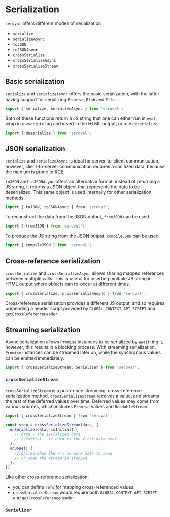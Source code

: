 # Serialization

`seroval` offers different modes of serialization

- `serialize`
- `serializeAsync`
- `toJSON`
- `toJSONAsync`
- `crossSerialize`
- `crossSerializeAsync`
- `crossSerializeStream`

## Basic serialization

`serialize` and `serializeAsync` offers the basic serialization, with the latter having support for serializing `Promise`, `Blob` and `File`.

```js
import { serialize, serializeAsync } from 'seroval';
```

Both of these functions return a JS string that one can either run in `eval`, wrap in a `<script>` tag and insert in the HTML output, or use `deserialize`

```js
import { deserialize } from 'seroval';
```

## JSON serialization

`serialize` and `serializeAsync` is ideal for server-to-client communication, however, client-to-server communication requires a sanitized data, because the medium is prone to [RCE](https://huntr.dev/bounties/63f1ff91-48f3-4886-a179-103f1ddd8ff8).

`toJSON` and `toJSONAsync` offers an alternative format: instead of returning a JS string, it returns a JSON object that represents the data to be deserialized. This same object is used internally for other serialization methods.

```js
import { toJSON, toJSONAsync } from 'seroval';
```

To reconstruct the data from the JSON output, `fromJSON` can be used.

```js
import { fromJSON } from 'seroval';
```

To produce the JS string from the JSON output, `compileJSON` can be used.

```js
import { compileJSON } from 'seroval';
```

## Cross-reference serialization

`crossSerialize` and `crossSerializeAsync` allows sharing mapped references between multiple calls. This is useful for inserting multiple JS string in HTML output where objects can re-occur at different times.

```js
import { crossSerialize, crossSerializeAsync } from 'seroval';
```

Cross-reference serialization provides a different JS output, and so requires prepending a header script provided by `GLOBAL_CONTEXT_API_SCRIPT` and `getCrossReferenceHeader`.

## Streaming serialization

Async serialization allows `Promise` instances to be serialized by `await`-ing it, however, this results in a blocking process. With streaming serialization, `Promise` instances can be streamed later on, while the synchronous values can be emitted immediately.

```js
import { crossSerializeStream, Serializer } from 'seroval';
```

### `crossSerializeStream`

`crossSerializeStream` is a push-once streaming, cross-reference serialization method. `crossSerializeStream` receives a value, and streams the rest of the deferred values over time. Deferred values may come from various sources, which includes `Promise` values and `ReadableStream`.

```js
import { crossSerializeStream } from 'seroval';

const stop = crossSerializeStream(data, {
  onSerialize(data, isInitial) {
    // data - the serialized data
    // isInitial - if data is the first data sent.
  },
  onDone() {
    // Called when there's no more data to send
    // or when the stream is stopped.
  },
});
```

Like other cross-reference serialization:

- you can define `refs` for mapping cross-referenced values.
- `crossSerializeStream` would require both `GLOBAL_CONTEXT_API_SCRIPT` and `getCrossReferenceHeader`.

### `Serializer`
